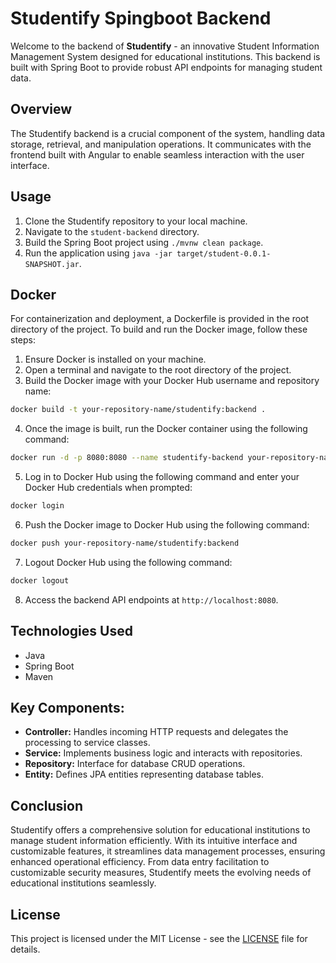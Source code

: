 # Studentify Spingboot Backend

Welcome to the backend of **Studentify** - an innovative Student Information Management System designed for educational institutions. This backend is built with Spring Boot to provide robust API endpoints for managing student data.

## Overview

The Studentify backend is a crucial component of the system, handling data storage, retrieval, and manipulation operations. It communicates with the frontend built with Angular to enable seamless interaction with the user interface.

## Usage

1. Clone the Studentify repository to your local machine.
2. Navigate to the `student-backend` directory.
3. Build the Spring Boot project using `./mvnw clean package`.
4. Run the application using `java -jar target/student-0.0.1-SNAPSHOT.jar`.


## Docker

For containerization and deployment, a Dockerfile is provided in the root directory of the project. To build and run the Docker image, follow these steps:

1. Ensure Docker is installed on your machine.
2. Open a terminal and navigate to the root directory of the project.
3. Build the Docker image with your Docker Hub username and repository name:

```bash
docker build -t your-repository-name/studentify:backend .
```
4.  Once the image is built, run the Docker container using the following command:
```bash
docker run -d -p 8080:8080 --name studentify-backend your-repository-name/studentify:backend 
```
5.  Log in to Docker Hub using the following command and enter your Docker Hub credentials when prompted:
```bash
docker login
``` 
6.  Push the Docker image to Docker Hub using the following command:
```bash
docker push your-repository-name/studentify:backend 
```
7.  Logout Docker Hub using the following command:
```bash
docker logout
```
8. Access the backend API endpoints at `http://localhost:8080`.

## Technologies Used

- Java
- Spring Boot
- Maven


## Key Components:
- **Controller:** Handles incoming HTTP requests and delegates the processing to service classes.
- **Service:** Implements business logic and interacts with repositories.
- **Repository:** Interface for database CRUD operations.
- **Entity:** Defines JPA entities representing database tables.

## Conclusion
Studentify offers a comprehensive solution for educational institutions to manage student information efficiently. With its intuitive interface and customizable features, it streamlines data management processes, ensuring enhanced operational efficiency. From data entry facilitation to customizable security measures, Studentify meets the evolving needs of educational institutions seamlessly.

## License

This project is licensed under the MIT License - see the [LICENSE](./LICENSE) file for details.
